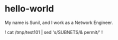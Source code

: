 # hello-world

My name is Sunil, and I work as a Network Engineer.


!
cat /tmp/test101 | sed 's/SUBNETS/& permit/'
!
